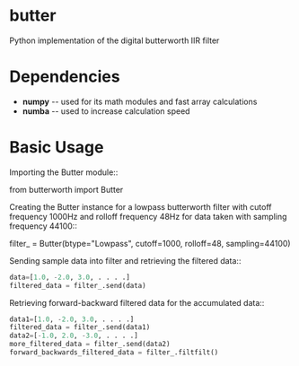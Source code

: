 butter
======
Python implementation of the digital butterworth IIR filter

Dependencies
============
- **numpy** -- used for its math modules and fast array calculations
- **numba** -- used to increase calculation speed

Basic Usage
===========
Importing the Butter module::

  from butterworth import Butter

Creating the Butter instance for a lowpass butterworth filter with cutoff frequency 1000Hz and rolloff frequency 48Hz for data taken with sampling frequency 44100::

  filter_ = Butter(btype="Lowpass", cutoff=1000, rolloff=48, sampling=44100)

Sending sample data into filter and retrieving the filtered data::

  ```python
  data=[1.0, -2.0, 3.0, . . . .]
  filtered_data = filter_.send(data)
  ```

Retrieving forward-backward filtered data for the accumulated data::

  ```python
  data1=[1.0, -2.0, 3.0, . . . .]
  filtered_data = filter_.send(data1)
  data2=[-1.0, 2.0, -3.0, . . . .]
  more_filtered_data = filter_.send(data2)
  forward_backwards_filtered_data = filter_.filtfilt()
  ```
